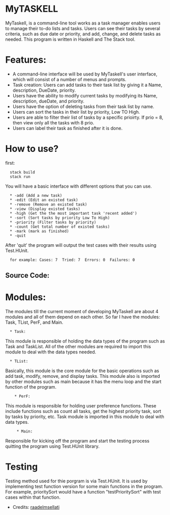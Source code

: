# MyTASKELL

MyTaskell, is a command-line tool works as a task manager enables users to manage their 
to-do lists and tasks. Users can see their tasks by several criteria, such as due date or priority, and 
add, change, and delete tasks as needed. This program is written in Haskell and The Stack tool.

# Features:
   * A command-line interface will be used by MyTaskell's user interface, which will consist of a number of menus and prompts.
   * Task creation: Users can add tasks to their task list by giving it a Name, description, DueDate, priority.
   * Users have the ability to modify current tasks by modifying its Name, description, dueDate, and priority.
   * Users have the option of deleting tasks from their task list by name.
   * Users can sort the tasks in their list by priority, Low TO High.
   * Users are able to filter their list of tasks by a specific prioirty. If prio = 8, then view only all the tasks with 8 prio.
   * Users can label their task as finished after it is done.

# How to use?
   first:
   
      stack build
      stack run
   
   You will have a basic interface with different options that you can use.
   
      * -add (Add a new task)
      * -edit (Edit an existed task)
      * -remove (Remove an existed task)
      * -view (Display existed tasks)
      * -high (Get the the most important task 'recent added')
      * -sort (Sort tasks by priority Low To High)
      * -priority (Filter tasks by priority)
      * -count (Get total number of existed tasks)
      * -mark (mark as finished)
      * -quit
      
   After 'quit' the program will output the test cases with their results using Test.HUnit.
   
      for example: Cases: 7  Tried: 7  Errors: 0  Failures: 0


## Source Code:
   # Modules:
   The modules till the current moment of developing MyTaskell are about 4 modules and all of them depend on each other. So far I have the modules: Task, TList, PerF, and Main.
   
      * Task:
   This module is responsible of holding the data types of the program such as Task and TaskList. All of the other modules are required to import this module to deal with the data types needed.
    
      * TList:
   
   Basically, this module is the core module for the basic operations such as add task, modify, remove, and display tasks. 
   This module also is imported by other modules such as main because it has the menu loop and the start function of the program.
        
        * PerF:
   This module is responsible for holding user preference functions. These include functions such as count all tasks, get the highest priority task, sort by tasks by priority, etc. 
   Task module is imported in this module to deal with data types. 
    
         * Main:
   Responsible for kicking off the program and start the testing process quitting the program using Test.HUnit library.

# Testing
Testing method used for thie porgram is via Test.HUnit. It is used by implementing test function version for some main functions in the program. For example, prioritySort would have a function "testPrioritySort" with test cases within that function.

- Credits: <a href="https://github.com/raadelmsellati" target="blank"> raadelmsellati </a>
